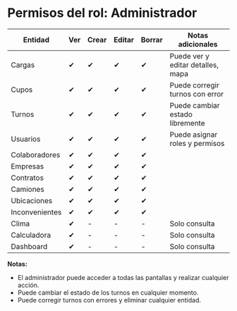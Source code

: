 # Permisos del rol: Administrador

| Entidad      | Ver | Crear | Editar | Borrar | Notas adicionales                  |
|--------------|-----|-------|--------|--------|------------------------------------|
| Cargas       | ✔   | ✔     | ✔      | ✔      | Puede ver y editar detalles, mapa  |
| Cupos        | ✔   | ✔     | ✔      | ✔      | Puede corregir turnos con error    |
| Turnos       | ✔   | ✔     | ✔      | ✔      | Puede cambiar estado libremente    |
| Usuarios     | ✔   | ✔     | ✔      | ✔      | Puede asignar roles y permisos     |
| Colaboradores| ✔   | ✔     | ✔      | ✔      |                                    |
| Empresas     | ✔   | ✔     | ✔      | ✔      |                                    |
| Contratos    | ✔   | ✔     | ✔      | ✔      |                                    |
| Camiones     | ✔   | ✔     | ✔      | ✔      |                                    |
| Ubicaciones  | ✔   | ✔     | ✔      | ✔      |                                    |
| Inconvenientes|✔   | ✔     | ✔      | ✔      |                                    |
| Clima        | ✔   | -     | -      | -      | Solo consulta                      |
| Calculadora  | ✔   | -     | -      | -      | Solo consulta                      |
| Dashboard    | ✔   | -     | -      | -      | Solo consulta                      |

**Notas:**
- El administrador puede acceder a todas las pantallas y realizar cualquier acción.
- Puede cambiar el estado de los turnos en cualquier momento.
- Puede corregir turnos con errores y eliminar cualquier entidad.
